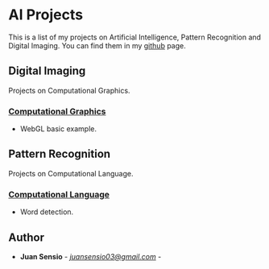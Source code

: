 # AI Projects
This is a list of my projects on Artificial Intelligence, Pattern Recognition and Digital Imaging. You can find them in my  [github](https://github.com/JuanSensio/AIprojects) page.

## Digital Imaging

Projects on Computational Graphics.

### [Computational Graphics](https://github.com/JuanSensio/AIprojects/tree/gh-pages/DI/CG)
- WebGL basic example.

## Pattern Recognition

Projects on Computational Language.

### [Computational Language](https://github.com/JuanSensio/AIprojects/tree/gh-pages/PR/CL)
- Word detection.

## Author

* **Juan Sensio** - *juansensio03@gmail.com* -
